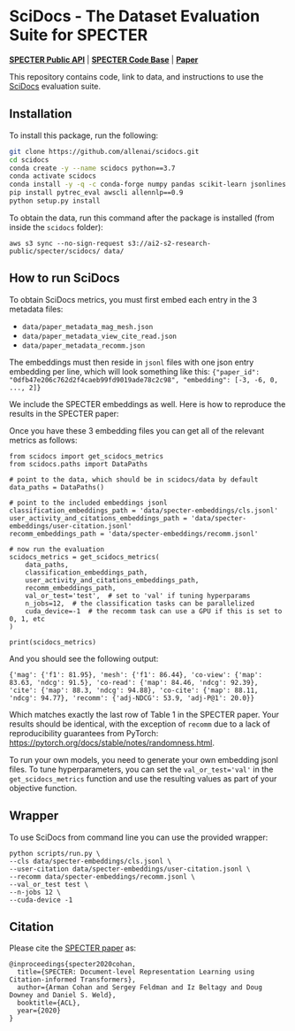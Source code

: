 # SciDocs - The Dataset Evaluation Suite for SPECTER

[**SPECTER Public API**](https://github.com/allenai/paper-embedding-public-apis) |
[**SPECTER Code Base**](https://github.com/allenai/specter) |
[**Paper**](https://arxiv.org/pdf/2004.07180.pdf) 

This repository contains code, link to data, and instructions to use the
[SciDocs](https://arxiv.org/pdf/2004.07180.pdf) evaluation suite.

## Installation
To install this package, run the following:

```bash
git clone https://github.com/allenai/scidocs.git
cd scidocs
conda create -y --name scidocs python==3.7
conda activate scidocs
conda install -y -q -c conda-forge numpy pandas scikit-learn jsonlines tqdm sklearn-contrib-lightning
pip install pytrec_eval awscli allennlp==0.9
python setup.py install
```

To obtain the data, run this command after the package is installed (from inside the `scidocs` folder):

`aws s3 sync --no-sign-request s3://ai2-s2-research-public/specter/scidocs/ data/`

## How to run SciDocs
To obtain SciDocs metrics, you must first embed each entry in the 3 metadata files:

- `data/paper_metadata_mag_mesh.json`
- `data/paper_metadata_view_cite_read.json`
- `data/paper_metadata_recomm.json`

The embeddings must then reside in `jsonl` files with one json entry embedding per line, which will look something like this:
`{"paper_id": "0dfb47e206c762d2f4caeb99fd9019ade78c2c98", "embedding": [-3, -6, 0, ..., 2]}`

We include the SPECTER embeddings as well. Here is how to reproduce the results in the SPECTER paper:

Once you have these 3 embedding files you can get all of the relevant metrics as follows:

```
from scidocs import get_scidocs_metrics
from scidocs.paths import DataPaths

# point to the data, which should be in scidocs/data by default
data_paths = DataPaths()

# point to the included embeddings jsonl
classification_embeddings_path = 'data/specter-embeddings/cls.jsonl'
user_activity_and_citations_embeddings_path = 'data/specter-embeddings/user-citation.jsonl'
recomm_embeddings_path = 'data/specter-embeddings/recomm.jsonl'

# now run the evaluation
scidocs_metrics = get_scidocs_metrics(
    data_paths,
    classification_embeddings_path,
    user_activity_and_citations_embeddings_path,
    recomm_embeddings_path,
    val_or_test='test',  # set to 'val' if tuning hyperparams
    n_jobs=12,  # the classification tasks can be parallelized
    cuda_device=-1  # the recomm task can use a GPU if this is set to 0, 1, etc
)

print(scidocs_metrics)
```
And you should see the following output:

`{'mag': {'f1': 81.95}, 'mesh': {'f1': 86.44}, 'co-view': {'map': 83.63, 'ndcg': 91.5}, 'co-read': {'map': 84.46, 'ndcg': 92.39}, 'cite': {'map': 88.3, 'ndcg': 94.88}, 'co-cite': {'map': 88.11, 'ndcg': 94.77}, 'recomm': {'adj-NDCG': 53.9, 'adj-P@1': 20.0}}`

Which matches exactly the last row of Table 1 in the SPECTER paper. Your results should be identical, with the exception of `recomm` due to a lack of reproducibility guarantees from PyTorch: https://pytorch.org/docs/stable/notes/randomness.html. 

To run your own models, you need to generate your own embedding jsonl files. To tune hyperparameters,
you can set the `val_or_test='val'` in the `get_scidocs_metrics` function and use the resulting values as part
of your objective function.

## Wrapper

To use SciDocs from command line you can use the provided wrapper:

```
python scripts/run.py \
--cls data/specter-embeddings/cls.jsonl \
--user-citation data/specter-embeddings/user-citation.jsonl \
--recomm data/specter-embeddings/recomm.jsonl \
--val_or_test test \
--n-jobs 12 \
--cuda-device -1
```

## Citation

Please cite the [SPECTER paper](https://arxiv.org/pdf/2004.07180.pdf) as:  

```
@inproceedings{specter2020cohan,
  title={SPECTER: Document-level Representation Learning using Citation-informed Transformers},
  author={Arman Cohan and Sergey Feldman and Iz Beltagy and Doug Downey and Daniel S. Weld},
  booktitle={ACL},
  year={2020}
}
```
